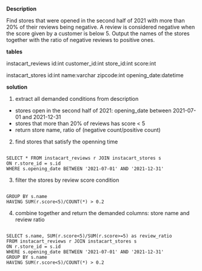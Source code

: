 **Description**

Find stores that were opened in the second half of 2021 with more than 20% of their reviews being negative. A review is considered negative when the score given by a customer is below 5. Output the names of the stores together with the ratio of negative reviews to positive ones.


**tables**

instacart_reviews
id:int
customer_id:int
store_id:int
score:int


instacart_stores
id:int
name:varchar
zipcode:int
opening_date:datetime


**solution**

1. extract all demanded conditions from description

+ stores open in the second half of 2021: opening_date between 2021-07-01 and 2021-12-31
+ stores that more than 20% of reviews has score < 5
+ return store name, ratio of (negative count/positive count)


2. find stores that satisfy the openning time

```mysql

SELECT * FROM instacart_reviews r JOIN instacart_stores s
ON r.store_id = s.id
WHERE s.opening_date BETWEEN '2021-07-01' AND '2021-12-31'

```

3. filter the stores by review score condition

```mysql

GROUP BY s.name
HAVING SUM(r.score<5)/COUNT(*) > 0.2

```

4. combine together and return the demanded columns: store name and review ratio

```mysql

SELECT s.name, SUM(r.score<5)/SUM(r.score>=5) as review_ratio
FROM instacart_reviews r JOIN instacart_stores s
ON r.store_id = s.id
WHERE s.opening_date BETWEEN '2021-07-01' AND '2021-12-31'
GROUP BY s.name
HAVING SUM(r.score<5)/COUNT(*) > 0.2

```
